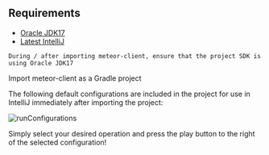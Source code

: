 ## Requirements
- [Oracle JDK17](https://www.oracle.com/java/technologies/javase/jdk17-archive-downloads.html)
- [Latest IntelliJ](https://www.jetbrains.com/idea/download/)

```During / after importing meteor-client, ensure that the project SDK is using Oracle JDK17```

Import meteor-client as a Gradle project

The following default configurations are included in the project for use in IntelliJ immediately after importing the project:

![runConfigurations](images/runConfigurations.png)

Simply select your desired operation and press the play button to the right of the selected configuration!